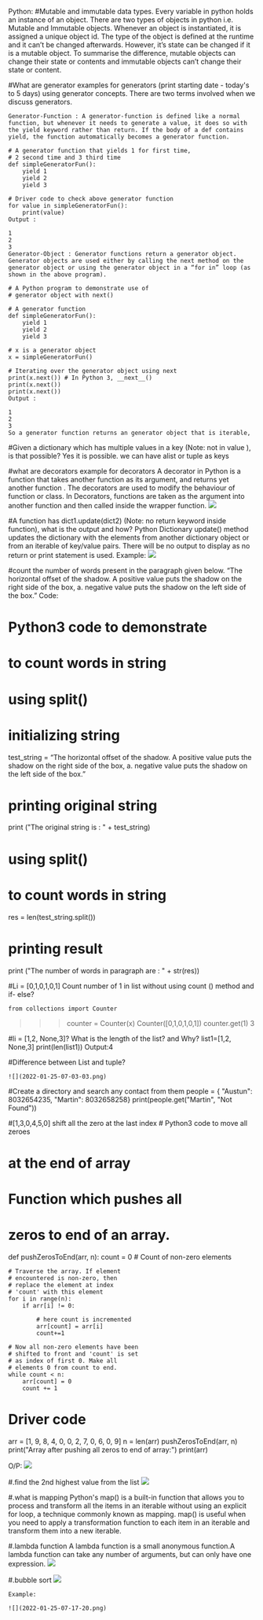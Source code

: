 Python:
#Mutable and immutable data types.
     Every variable in python holds an instance of an object. There are two types of objects in python i.e. Mutable and Immutable objects. Whenever an object is instantiated, it is assigned a unique object id. The type of the object is defined at the runtime and it can’t be changed afterwards. However, it’s state can be changed if it is a mutable object. To summarise the difference, mutable objects can change their state or contents and immutable objects can’t change their state or content.

#What are generator examples for generators (print starting date - today's  to 5 days) using generator concepts.
    There are two terms involved when we discuss generators.

    Generator-Function : A generator-function is defined like a normal function, but whenever it needs to generate a value, it does so with the yield keyword rather than return. If the body of a def contains yield, the function automatically becomes a generator function.

    # A generator function that yields 1 for first time,
    # 2 second time and 3 third time
    def simpleGeneratorFun():
        yield 1            
        yield 2            
        yield 3            
    
    # Driver code to check above generator function
    for value in simpleGeneratorFun(): 
        print(value)
    Output :

    1
    2
    3
    Generator-Object : Generator functions return a generator object. Generator objects are used either by calling the next method on the generator object or using the generator object in a “for in” loop (as shown in the above program).

    # A Python program to demonstrate use of 
    # generator object with next() 
    
    # A generator function
    def simpleGeneratorFun():
        yield 1
        yield 2
        yield 3
    
    # x is a generator object
    x = simpleGeneratorFun()
    
    # Iterating over the generator object using next
    print(x.next()) # In Python 3, __next__()
    print(x.next())
    print(x.next())
    Output :

    1
    2
    3
    So a generator function returns an generator object that is iterable, 


#Given a dictionary which has multiple values in a key (Note: not in value ), is that possible?
    Yes it is possible. we can have alist or tuple as keys 

#what are decorators example for decorators
    A decorator in Python is a function that takes another function as its argument, and returns yet another function .
    The decorators are used to modify the behaviour of function or class. In Decorators, functions are taken as the argument into another function and then called inside the wrapper function.
    ![](2022-01-25-06-36-44.png)



#A function has dict1.update(dict2) (Note: no return keyword inside function), what is the output and how?
    Python Dictionary update() method updates the dictionary with the elements from another dictionary object or from an iterable of key/value pairs.
    There will be no output to display as no return or print statement is used.
    Example:
    ![](2022-01-25-06-41-56.png)


#count the number of words present in the paragraph given below. 
“The horizontal offset of the shadow. A positive value puts the shadow on the right side of the box, a.    negative value puts the shadow on the left side of the box.”
    Code:   

# Python3 code to demonstrate
# to count words in string
# using split()

# initializing string
test_string = “The horizontal offset of the shadow. A positive value puts the shadow on the right side of the box, a.    negative value puts the shadow on the left side of the box.”

# printing original string
print ("The original string is : " + test_string)

# using split()
# to count words in string
res = len(test_string.split())

# printing result
print ("The number of words in paragraph are : " + str(res))




#Li = [0,1,0,1,0,1] 
Count number of 1 in list without using count () method and if- else?

    from collections import Counter
>>> counter = Counter(x)
Counter([0,1,0,1,0,1])
>>> counter.get(1)
3
>>> 

#li = [1,2, None,3]? What is the length of the list? and Why?
    list1=[1,2, None,3]
    print(len(list1))
    Output:4


#Difference between List and tuple?

    ![](2022-01-25-07-03-03.png)

#Create a directory and search any contact from them
    people = {
    "Austun": 8032654235,
    "Martin": 8032658258}
    print(people.get("Martin", "Not Found"))

#[1,3,0,4,5,0] shift all the zero at the last index 
    # Python3 code to move all zeroes
# at the end of array

# Function which pushes all
# zeros to end of an array.
def pushZerosToEnd(arr, n):
	count = 0 # Count of non-zero elements
	
	# Traverse the array. If element
	# encountered is non-zero, then
	# replace the element at index
	# 'count' with this element
	for i in range(n):
		if arr[i] != 0:
			
			# here count is incremented
			arr[count] = arr[i]
			count+=1
	
	# Now all non-zero elements have been
	# shifted to front and 'count' is set
	# as index of first 0. Make all
	# elements 0 from count to end.
	while count < n:
		arr[count] = 0
		count += 1
		
# Driver code
arr = [1, 9, 8, 4, 0, 0, 2, 7, 0, 6, 0, 9]
n = len(arr)
pushZerosToEnd(arr, n)
print("Array after pushing all zeros to end of array:")
print(arr)

O/P:
![](2022-01-25-07-11-57.png)



#.find the 2nd highest value from the list
    ![](2022-01-25-07-13-04.png)

#.what is mapping 
    Python's map() is a built-in function that allows you to process and transform all the items in an iterable without using an explicit for loop, a technique commonly known as mapping. map() is useful when you need to apply a transformation function to each item in an iterable and transform them into a new iterable.


#.lambda function 
    A lambda function is a small anonymous function.A lambda function can take any number of arguments, but can only have one expression.
    ![](2022-01-25-07-15-16.png)

#.bubble sort 
    ![](2022-01-25-07-16-44.png)

    Example:

    ![](2022-01-25-07-17-20.png)
 


